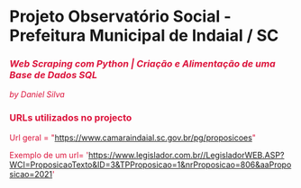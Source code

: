 
# **Projeto Observatório Social - Prefeitura Municipal de Indaial / SC**
### <font color='#DC143C'> *Web Scraping com Python | Criação e Alimentação de uma Base de Dados SQL*
*by Daniel Silva*

 
 ### URLs utilizados no projecto
 Url geral = "https://www.camaraindaial.sc.gov.br/pg/proposicoes"
 
 Exemplo de um url= 'https://www.legislador.com.br//LegisladorWEB.ASP?WCI=ProposicaoTexto&ID=3&TPProposicao=1&nrProposicao=806&aaProposicao=2021'
